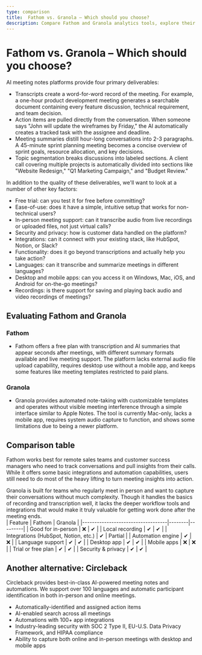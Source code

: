 ```yaml
---
type: comparison
title:  Fathom vs. Granola – Which should you choose?
description: Compare Fathom and Granola analytics tools, explore their key features, pricing, and privacy focus, plus discover Circleback as an alternative solution.
---
```


# Fathom vs. Granola – Which should you choose?  
AI meeting notes platforms provide four primary deliverables:  
  
* Transcripts create a word-for-word record of the meeting. For example, a one-hour product development meeting generates a searchable document containing every feature discussion, technical requirement, and team decision.  
* Action items are pulled directly from the conversation. When someone says "John will update the wireframes by Friday," the AI automatically creates a tracked task with the assignee and deadline.  
* Meeting summaries distill hour-long conversations into 2-3 paragraphs. A 45-minute sprint planning meeting becomes a concise overview of sprint goals, resource allocation, and key decisions.  
* Topic segmentation breaks discussions into labeled sections. A client call covering multiple projects is automatically divided into sections like "Website Redesign," "Q1 Marketing Campaign," and "Budget Review."  
  
In addition to the quality of these deliverables, we'll want to look at a number of other key factors:  
  
* Free trial: can you test it for free before committing?  
* Ease-of-use: does it have a simple, intuitive setup that works for non-technical users?  
* In-person meeting support: can it transcribe audio from live recordings or uploaded files, not just virtual calls?  
* Security and privacy: how is customer data handled on the platform?  
* Integrations: can it connect with your existing stack, like HubSpot, Notion, or Slack?  
* Functionality: does it go beyond transcriptions and actually help you take action?  
* Languages: can it transcribe and summarize meetings in different languages?  
* Desktop and mobile apps: can you access it on Windows, Mac, iOS, and Android for on-the-go meetings?  
* Recordings: is there support for saving and playing back audio and video recordings of meetings?    
## Evaluating Fathom and Granola  
### Fathom
* Fathom offers a free plan with transcription and AI summaries that appear seconds after meetings, with different summary formats available and live meeting support. The platform lacks external audio file upload capability, requires desktop use without a mobile app, and keeps some features like meeting templates restricted to paid plans.

### Granola
* Granola provides automated note-taking with customizable templates and operates without visible meeting interference through a simple interface similar to Apple Notes. The tool is currently Mac-only, lacks a mobile app, requires system audio capture to function, and shows some limitations due to being a newer platform.  
## Comparison table    
Fathom works best for remote sales teams and customer success managers who need to track conversations and pull insights from their calls. While it offers some basic integrations and automation capabilities, users still need to do most of the heavy lifting to turn meeting insights into action.

Granola is built for teams who regularly meet in person and want to capture their conversations without much complexity. Though it handles the basics of recording and transcription well, it lacks the deeper workflow tools and integrations that would make it truly valuable for getting work done after the meeting ends.  
| Feature                           | Fathom | Granola |
|-----------------------------------|--------|---------|
| Good for in-person                | ❌      | ✔       |
| Local recording                   | ✔      | ✔       |
| Integrations (HubSpot, Notion, etc.) | ✔   | Partial |
| Automation engine                  | ✔      | ❌      |
| Language support                  | ✔      | ✔       |
| Desktop app                       | ✔      | ✔       |
| Mobile apps                       | ❌      | ❌      |
| Trial or free plan                | ✔      | ✔       |
| Security & privacy                | ✔      | ✔       |  
## Another alternative: Circleback  
Circleback provides best-in-class AI-powered meeting notes and automations. We support over 100 languages and automatic participant identification in both in-person and online meetings.  
  
* Automatically-identified and assigned action items  
* AI-enabled search across all meetings  
* Automations with 100+ app integrations  
* Industry-leading security with SOC 2 Type II, EU-U.S. Data Privacy Framework, and HIPAA compliance  
* Ability to capture both online and in-person meetings with desktop and mobile apps  